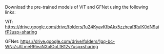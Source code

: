 Download the pre-trained models of ViT and GFNet using the following links:

ViT: https://drive.google.com/drive/folders/1u24KyavKfbAkx5zzheaRRuIK0dN9aifP?usp=sharing

GFNet: https://drive.google.com/drive/folders/1gq-bc-WNiZsALmeRRieaNXolOoLfB12v?usp=sharing
